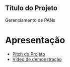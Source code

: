 ## Título do Projeto

Gerenciamento de PANs

# Apresentação

* [Pitch do Projeto](./Apresentação_IV_SEMPEX.pptx)
* [Vídeo de demonstração](https://drive.google.com/file/d/1ConeT_mwNi4YRq7T4M201wCD6_eCWLDS/view?usp=sharing)
